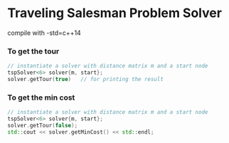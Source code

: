 # Traveling Salesman Problem Solver
compile with -std=c++14

### To get the tour
```cpp
// instantiate a solver with distance matrix m and a start node
tspSolver<6> solver{m, start};
solver.getTour(true)   // for printing the result
```

### To get the min cost
```cpp
// instantiate a solver with distance matrix m and a start node
tspSolver<6> solver{m, start};
solver.getTour(false);
std::cout << solver.getMinCost() << std::endl;
```
